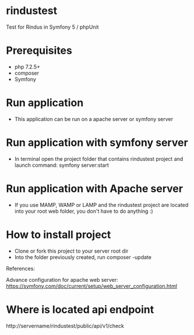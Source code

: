 # rindustest
Test for Rindus in Symfony 5 / phpUnit

# Prerequisites

- php 7.2.5+
- composer
- Symfony


# Run application

- This application can be run on a apache server or symfony server

# Run application with symfony server

- In terminal open the project folder that contains rindustest project and launch command: symfony server:start

# Run application with Apache server

- If you use MAMP, WAMP or LAMP and the rindustest project are located into your root web folder, you don't have to do anything :)


# How to install project

- Clone or fork this project to your server root dir
- Into the folder previously created, run composer -update

References:

Advance configuration for apache web server: https://symfony.com/doc/current/setup/web_server_configuration.html

# Where is located api endpoint

http://servername/rindustest/public/api/v1/check